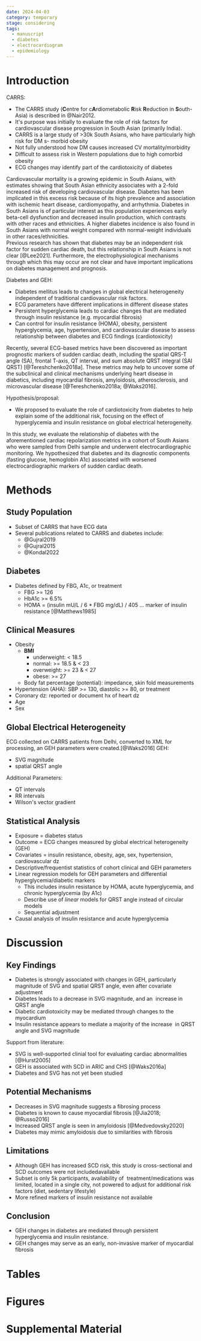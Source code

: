 ```yaml
---
date: 2024-04-03
category: temporary
stage: considering
tags:
  - manuscript
  - diabetes
  - electrocardiogram
  - epidemiology
---
```


# Introduction

CARRS: 

- The CARRS study (**C**entre for c**A**rdiometabolic **R**isk **R**eduction in **S**outh-Asia) is described in @Nair2012. 
- It's purpose was initially to evaluate the role of risk factors for cardiovascular disease progression in South Asian (primarily India). 
- CARRS is a large study of >30k South Asians, who have particularly high risk for DM s- morbid obesity 
- Not fully understood how DM causes increased CV mortality/morbidity 
- Diﬀicult to assess risk in Western populations due to high comorbid obesity 
- ECG changes may identify part of the cardiotoxicity of diabetes

Cardiovascular mortality is a growing epidemic in South Asians, with estimates showing that South Asian ethnicity associates with a 2-fold increased risk of developing cardiovascular disease. 
Diabetes has been implicated in this excess risk because of its high prevalence and association with ischemic heart disease, cardiomyopathy, and arrhythmia. 
Diabetes in South Asians is of particular interest as this population experiences early beta-cell dysfunction and decreased insulin production, which contrasts with other races and ethnicities. 
A higher diabetes incidence is also found in South Asians with normal weight compared with normal-weight individuals in other races/ethnicities.  
Previous research has shown that diabetes may be an independent risk factor for sudden cardiac death, but this relationship in South Asians is not clear [@Lee2021].
Furthermore, the electrophysiological mechanisms through which this may occur are not clear and have important implications on diabetes management and prognosis. 

Diabetes and GEH:

- Diabetes mellitus leads to changes in global electrical heterogeneity independent of traditional cardiovascular risk factors. 
- ECG parameters have different implications in different disease states 
- Persistent hyperglycemia leads to cardiac changes that are mediated through insulin resistance (e.g. myocardial fibrosis) 
- Can control for insulin resistance (HOMA), obesity, persistent hyperglycemia, age, hypertension, and cardiovascular disease to assess relationship between diabetes and ECG findings (cardiotoxicity)

Recently, several ECG-based metrics have been discovered as important prognostic markers of sudden cardiac death, including the spatial QRS-T angle (SA), frontal T-axis, QT interval, and sum absolute QRST integral (SAI QRST) [@Tereshchenko2018a]. 
These metrics may help to uncover some of the subclinical and clinical mechanisms underlying heart disease in diabetics, including myocardial fibrosis, amyloidosis, atherosclerosis, and microvascular disease [@Tereshchenko2018a; @Waks2016].

Hypothesis/proposal: 

- We proposed to evaluate the role of cardiotoxicity from diabetes to help explain some of the additional risk, focusing on the effect of hyperglycemia and insulin resistance on global electrical heterogeneity.

In this study, we evaluate the relationship of diabetes with the aforementioned cardiac repolarization metrics in a cohort of South Asians who were sampled from Delhi sample and underwent electrocardiographic monitoring. 
We hypothesized that diabetes and its diagnostic components (fasting glucose, hemoglobin A1c) associated with worsened electrocardiographic markers of sudden cardiac death. 

# Methods

## Study Population

-  Subset of CARRS that have ECG data
- Several publications related to CARRS and diabetes include:
	- @Gujral2019
	- @Gujral2015
	- @Kondal2022

## Diabetes

-   Diabetes defined by FBG, A1c, or treatment
    -   FBG \>= 126
    -   HbA1c \>= 6.5%
    -   HOMA = (insulin mU/L / 6 \* FBG mg/dL) / 405 ... marker of insulin resistance [@Matthews1985]

## Clinical Measures

-   Obesity
    -   **BMI**
        -   underweight: \< 18.5
        -   normal: \>= 18.5 & \< 23
        -   overweight: \>= 23 & \< 27
        -   obese: \>= 27
    -   Body fat percentage (potential): impedance, skin fold measurements
-   Hypertension (AHA): SBP \>= 130, diastolic \>= 80, or treatment
-   Coronary dz: reported or document hx of heart dz
-   Age
-   Sex

## Global Electrical Heterogeneity

ECG collected on CARRS patients from Delhi, converted to XML for processing, an GEH parameters were created.[@Waks2016] GEH:

- SVG magnitude
- spatial QRST angle

Additional Parameters:

- QT intervals
- RR intervals
- Wilson's vector gradient

## Statistical Analysis

-  Exposure = diabetes status
-  Outcome = ECG changes measured by global electrical heterogeneity (GEH)
-  Covariates = insulin resistance, obesity, age, sex, hypertension, cardiovascular dz
- Descriptive/frequentist statistics of cohort clinical and GEH parameters
- Linear regression models for GEH parameters and differential hyperglycemia/diabetic markers
	- This includes insulin resistance by HOMA, acute hyperglycemia, and chronic hyperglycemia (by A1c)
	- Describe use of *linear* models for QRST angle instead of circular models 
	- Sequential adjustment
- Causal analysis of insulin resistance and acute hyperglycemia

# Discussion

## Key Findings

- Diabetes is strongly associated with changes in GEH, particularly magnitude of SVG and spatial QRST angle, even after covariate adjustment 
- Diabetes leads to a decrease in SVG magnitude, and an  increase in QRST angle 
- Diabetic cardiotoxicity may be mediated through changes to the myocardium 
- Insulin resistance appears to mediate a majority of the increase  in QRST angle and SVG magnitude 

Support from literature: 
- SVG is well-supported clinial tool for evaluating cardiac abnormalities [@Hurst2005]
- GEH is associated with SCD in ARIC and CHS [@Waks2016a] 
- Diabetes and SVG has not yet been studied

## Potential Mechanisms

- Decreases in SVG magnitude suggests a fibrosing process 
- Diabetes is known to cause myocardial fibrosis  [@Jia2018; @Russo2016]
- Increased QRST angle is seen in amyloidosis [@Medvedovsky2020]
- Diabetes may mimic amyloidosis due to similarities with fibrosis 

## Limitations

- Although GEH has increased SCD risk, this study is cross-sectional and SCD outcomes were not includedavailable  
- Subset is only 5k participants, availability of  treatment/medications was limited, located in a single city, not powered to adjust for additional risk factors (diet, sedentary lifestyle) 
- More refined markers of insulin resistance not available

## Conclusion

- GEH changes in diabetes are mediated through persistent hyperglycemia and insulin resistance. 
- GEH changes may serve as an early, non-invasive marker of myocardial fibrosis

# Tables

# Figures

# Supplemental Material